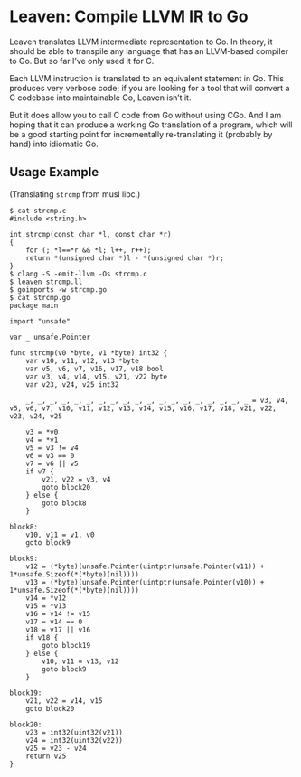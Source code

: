 # Leaven: Compile LLVM IR to Go

Leaven translates LLVM intermediate representation to Go. 
In theory, it should be able to transpile any language that has an LLVM-based compiler to Go.
But so far I’ve only used it for C.

Each LLVM instruction is translated to an equivalent statement in Go.
This produces very verbose code;
if you are looking for a tool that will convert a C codebase into maintainable Go,
Leaven isn’t it.

But it does allow you to call C code from Go without using CGo.
And I am hoping that it can produce a working Go translation of a program,
which will be a good starting point for incrementally re-translating it
(probably by hand) into idiomatic Go.

## Usage Example
(Translating `strcmp` from musl libc.)

	$ cat strcmp.c
	#include <string.h>

	int strcmp(const char *l, const char *r)
	{
		for (; *l==*r && *l; l++, r++);
		return *(unsigned char *)l - *(unsigned char *)r;
	}
	$ clang -S -emit-llvm -Os strcmp.c
	$ leaven strcmp.ll
	$ goimports -w strcmp.go
	$ cat strcmp.go
	package main

	import "unsafe"

	var _ unsafe.Pointer

	func strcmp(v0 *byte, v1 *byte) int32 {
		var v10, v11, v12, v13 *byte
		var v5, v6, v7, v16, v17, v18 bool
		var v3, v4, v14, v15, v21, v22 byte
		var v23, v24, v25 int32

		_, _, _, _, _, _, _, _, _, _, _, _, _, _, _, _, _, _, _ = v3, v4, v5, v6, v7, v10, v11, v12, v13, v14, v15, v16, v17, v18, v21, v22, v23, v24, v25

		v3 = *v0
		v4 = *v1
		v5 = v3 != v4
		v6 = v3 == 0
		v7 = v6 || v5
		if v7 {
			v21, v22 = v3, v4
			goto block20
		} else {
			goto block8
		}

	block8:
		v10, v11 = v1, v0
		goto block9

	block9:
		v12 = (*byte)(unsafe.Pointer(uintptr(unsafe.Pointer(v11)) + 1*unsafe.Sizeof(*(*byte)(nil))))
		v13 = (*byte)(unsafe.Pointer(uintptr(unsafe.Pointer(v10)) + 1*unsafe.Sizeof(*(*byte)(nil))))
		v14 = *v12
		v15 = *v13
		v16 = v14 != v15
		v17 = v14 == 0
		v18 = v17 || v16
		if v18 {
			goto block19
		} else {
			v10, v11 = v13, v12
			goto block9
		}

	block19:
		v21, v22 = v14, v15
		goto block20

	block20:
		v23 = int32(uint32(v21))
		v24 = int32(uint32(v22))
		v25 = v23 - v24
		return v25
	}
